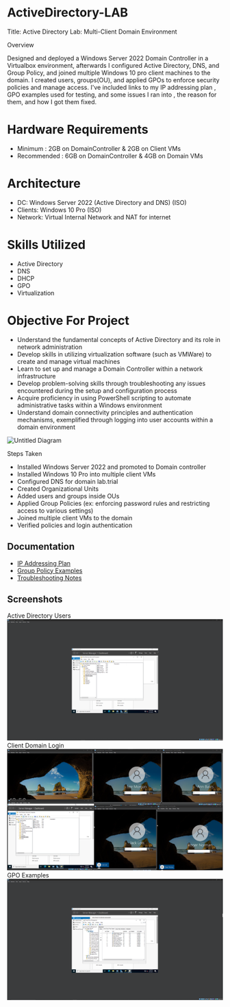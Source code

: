 # ActiveDirectory-LAB


Title: Active Directory Lab: Multi-Client Domain Environment

Overview

Designed and deployed a Windows Server 2022 Domain Controller in a Virtualbox environment, afterwards I configured Active Directory, DNS, and Group Policy, and joined multiple Windows 10 pro client machines to the domain. I created users, groups(OU), and applied GPOs to enforce security policies and manage access. I've included links to my IP addressing plan , GPO examples used for testing, and some issues I ran into , the reason for them, and how I got them fixed.

# Hardware Requirements

- Minimum : 2GB on DomainController & 2GB on Client VMs
- Recommended : 6GB on DomainController & 4GB on Domain VMs

# Architecture

- DC: Windows Server 2022 (Active Directory and DNS) (ISO)
- Clients: Windows 10 Pro (ISO)
- Network: Virtual Internal Network and NAT for internet

# Skills Utilized

- Active Directory
- DNS
- DHCP
- GPO
- Virtualization

# Objective For Project

- Understand the fundamental concepts of Active Directory and its role in network administration
- Develop skills in utilizing virtualization software (such as VMWare) to create and manage virtual machines
- Learn to set up and manage a Domain Controller within a network infrastructure
- Develop problem-solving skills through troubleshooting any issues encountered during the setup and configuration process
- Acquire proficiency in using PowerShell scripting to automate administrative tasks within a Windows environment
- Understand domain connectivity principles and authentication mechanisms, exemplified through logging into user accounts within a domain environment


![Untitled Diagram](https://github.com/user-attachments/assets/bc0bcede-8241-445e-9297-74578f987cbf)


Steps Taken

- Installed Windows Server 2022 and promoted to Domain controller
- Installed Windows 10 Pro into multiple client VMs
- Configured DNS for domain lab.trial
- Created Organizational Units
- Added users and groups inside OUs
- Applied Group Policies (ex: enforcing password rules and restricting access to various settings)
- Joined multiple client VMs to the domain
- Verified policies and login authentication

## Documentation

- [IP Addressing Plan](Documentation/IP-Plan.md)
- [Group Policy Examples](Documentation/GPO-Examples.md)
- [Troubleshooting Notes](Documentation/Troubleshooting.md)

## Screenshots

Active Directory Users
![Active Directory Users](Screenshots/AD-Users.png)
Client Domain Login
![Client Domain Login](Screenshots/Client-Login.png)
GPO Examples
![GPO Example](Screenshots/GPOs.png)

